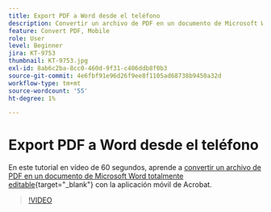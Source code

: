 ```yaml
---
title: Export PDF a Word desde el teléfono
description: Convertir un archivo de PDF en un documento de Microsoft Word totalmente editable con la aplicación móvil de Acrobat
feature: Convert PDF, Mobile
role: User
level: Beginner
jira: KT-9753
thumbnail: KT-9753.jpg
exl-id: 8ab6c2ba-8cc0-460d-9f31-c406ddb8f0b3
source-git-commit: 4e6fbf91e96d26f9ee8f1105ad68738b9450a32d
workflow-type: tm+mt
source-wordcount: '55'
ht-degree: 1%

---
```


# Export PDF a Word desde el teléfono

En este tutorial en vídeo de 60 segundos, aprende a [convertir un archivo de PDF en un documento de Microsoft Word totalmente editable](https://www.adobe.com/es/acrobat/online/pdf-to-word.html){target="_blank"} con la aplicación móvil de Acrobat.

>[!VIDEO](https://video.tv.adobe.com/v/340214?quality=12&learn=on&hidetitle=true)
